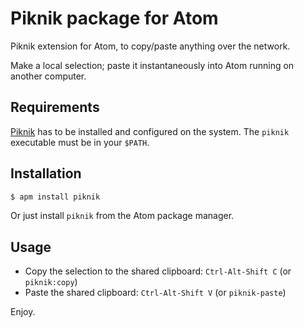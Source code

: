 # Piknik package for Atom

Piknik extension for Atom, to copy/paste anything over the network.

Make a local selection; paste it instantaneously into Atom running on another computer.

## Requirements

[Piknik](https://github.com/jedisct1/piknik) has to be installed and configured on the system.
The `piknik` executable must be in your `$PATH`.

## Installation

```sh
$ apm install piknik
```

Or just install `piknik` from the Atom package manager.

## Usage

* Copy the selection to the shared clipboard: `Ctrl-Alt-Shift C` (or `piknik:copy`)
* Paste the shared clipboard: `Ctrl-Alt-Shift V` (or `piknik-paste`)

Enjoy.
